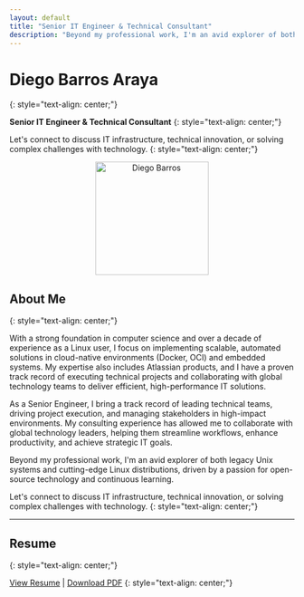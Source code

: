 ```yaml
---
layout: default
title: "Senior IT Engineer & Technical Consultant"
description: "Beyond my professional work, I'm an avid explorer of both legacy Unix systems and cutting-edge Linux distributions, driven by a passion for open-source technology and continuous learning."
---
```


# Diego Barros Araya
{: style="text-align: center;"}

**Senior IT Engineer & Technical Consultant**
{: style="text-align: center;"}

Let's connect to discuss IT infrastructure, technical innovation, or solving complex challenges with technology.
{: style="text-align: center;"}

<div class="profile-pic" style="text-align: center;">
    <img src="me.jpg" alt="Diego Barros" width="200" height="200" loading="lazy" />
</div>

## About Me
{: style="text-align: center;"}

With a strong foundation in computer science and over a decade of experience as a Linux user, I focus on implementing scalable, automated solutions in cloud-native environments (Docker, OCI) and embedded systems. My expertise also includes Atlassian products, and I have a proven track record of executing technical projects and collaborating with global technology teams to deliver efficient, high-performance IT solutions.

As a Senior Engineer, I bring a track record of leading technical teams, driving project execution, and managing stakeholders in high-impact environments. My consulting experience has allowed me to collaborate with global technology leaders, helping them streamline workflows, enhance productivity, and achieve strategic IT goals.

Beyond my professional work, I'm an avid explorer of both legacy Unix systems and cutting-edge Linux distributions, driven by a passion for open-source technology and continuous learning.

Let's connect to discuss IT infrastructure, technical innovation, or solving complex challenges with technology.
{: style="text-align: center;"}

---

## Resume
{: style="text-align: center;"}

[View Resume](/resume/) | [Download PDF](https://raw.githubusercontent.com/DiegoBarrosA/diego-barros-resume-generator/main/docs/resume.pdf)
{: style="text-align: center;"}